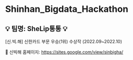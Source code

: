 # Shinhan_Bigdata_Hackathon
## :bulb: 팀명: SheLip통통 :bulb:  

[신.빅.해] 신한카드 부문 우승(1위) 수상작 (2022.09~2022.10)

:pushpin: 신빅해 홈페이지: <https://sites.google.com/view/sinbigha/>
